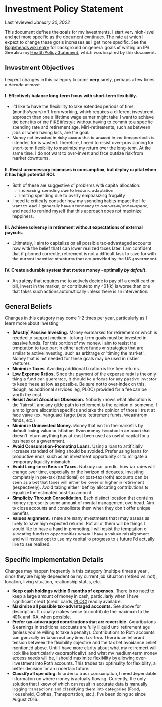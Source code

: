 # Investment Policy Statement
Last reviewed *January 30, 2022*

This document defines the goals for my investments. I start very high-level and get more specific as the document continues. The rate at which I expect to change these goals increases as I get more specific. See the [Bogleheads wiki entry](https://www.bogleheads.org/wiki/Investment_policy_statement) for background on general goals of writing an IPS. See also my [Health Policy Statement](health_policy_statement.md), which was inspired by this document.

## Investment Objectives

I expect changes in this category to come **very** rarely, perhaps a few times a decade at most.

#### I. Effectively balance long-term focus with short-term flexibility.
 * I'd like to have the flexibility to take extended periods of time (months/years) off from working, which requires a different investment approach than one a lifetime wage earner might take. I want to achieve the benefits of the [FIRE](https://www.reddit.com/r/financialindependence/) lifestyle without having to commit to a specific spending rate and retirement age. Mini-retirements, such as between jobs or when having kids, are the goal.
 * Money not invested in risky assets that is unused in the time period it is intended for is wasted. Therefore, I need to resist over-provisioning for short-term flexibility to maximize my return over the long-term. At the same time, I do not want to over-invest and face outsize risk from market downturns.

#### II. Resist unnecessary increases in consumption, but deploy capital when it has high potential ROI.
 * Both of these are suggestive of problems with capital allocation:
   * increasing spending due to hedonic adaptation
   * limiting spending due to overly emphasizing frugality
 * I need to critically consider how my spending habits impact the life I want to lead. I generally have a tendency to over-save/under-spend, and need to remind myself that this approach does not maximize happiness.

#### III. Achieve solvency in retirement without expectations of external payouts.
 * Ultimately, I aim to capitalize on all possible tax-advantaged accounts now with the belief that I can lower realized taxes later. I am confident that if planned correctly, retirement is not a difficult task to save for with the current incentive structures that are provided by the US government.

#### IV. Create a durable system that routes money ~optimally *by default*.
 * A strategy that requires me to actively decide to pay off a credit card or bill, invest in the market, or contribute to my 401(k) is worse than one that takes such actions automatically unless there is an intervention.

## General Beliefs
Changes in this category may come 1-2 times per year, particularly as I learn more about investing.
 * **(Mostly) Passive Investing.** Money earmarked for retirement or which is needed to support medium- to long-term goals must be invested in passive funds. For this portion of my money, I aim to resist the temptation to take part in either active funds or strategies that are similar to active investing, such as arbitrage or 'timing the market'. Money that is not needed for these goals may be used in riskier ventures.
 * **Minimize Taxes.** Avoiding additional taxation is like free returns.
 * **Low Expense Ratios.** Since the payment of the expense ratio is the only thing a fund can guarantee, it should be a focus for any passive investor to keep these as low as possible. Be sure not to over-index on this, though, as additional services (eg, PLOC) provided for a fee can be worth the cost.
 * **Resist Asset Allocation Obsession.** Nobody knows what allocation is the 'fairest', and any glide path to retirement is the opinion of someone. I aim to ignore allocation specifics and take the opinion of those I trust at face value (ex. Vanguard Target Date Retirement funds, Wealthfront funds, etc.)
 * **Minimize Uninvested Money.** Money that isn't in the market is by default losing value to inflation. Even money invested in an asset that doesn't return anything has at least been used as useful capital for a business or a government.
 * **Avoid Consumption-Promoting Loans.** Using a loan to artificially increase standard of living should be avoided. Prefer using loans for productive ends, such as an investment opportunity or to mitigate a temporary liquidity mismatch.
 * **Avoid Long-term Bets on Taxes.** Nobody can predict how tax rates will change over time, especially on the horizon of decades. Investing completely in pre-tax (traditional) or post-tax (roth) accounts can be seen as a bet that taxes will either be lower or higher in retirement (respectively). Avoid taking either 'bet' by allocating contributions to equalize the estimated post-tax amount.
 * **Simplicity Through Consolidation.** Each distinct location that contains money represents some amount of mental management overhead. Aim to close accounts and consolidate them when they don't offer unique benefits.
 * **Values Alignment.** There are many investments that I may assess as likely to have high expected returns. Not all of them will be things I would like to have a hand in promoting. I will resist the temptation of allocating funds to opportunities where I have a values misalignment and will instead opt to use my capital to progress to a future I'd actually like to see realized.

## Specific Implementation Details
Changes may happen frequently in this category (multiple times a year), since they are highly dependent on my current job situation (retired vs. not), location, living situation, relationship status, etc.
 * **Keep cash holdings within 6 months of expenses.** There is no need to keep a large amount of money in cash, particularly when I have significant credit (credit cards, [PLOC](https://www.wealthfront.com/portfolio-line-of-credit)) readily available.
 * **Maximize all possible tax-advantaged accounts.** See above for description. It usually makes sense to contribute the maximum to the 401k and IRA, when possible.
 * **Prefer tax-advantaged contributions that are reversible.** Contributions & earnings in traditional accounts are fully illiquid until retirement age (unless you're willing to take a penalty). Contributions to Roth accounts can generally be taken out any time, tax-free. There is an inherent tension between the flexibility objective and the tax bet avoidance belief mentioned above. Until I have more clarity about what my retirement will look like (particularly geographically), and what my medium-term money access needs will be, I should maximize flexibility by allowing over-investment into Roth accounts. This trades tax optimality for flexibility, a better decision for an uncertain future.
 * **Classify all spending.** In order to track consumption, I need dependable information on where money is actually flowing. Currently, the only solution that I know of which can result in accurate data is manually logging transactions and classifying them into categories (Food, Household, Clothes, Transportation, etc.). I've been doing so since August 2016.
